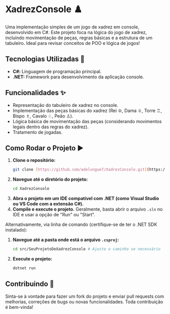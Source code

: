 # XadrezConsole ♟️

Uma implementação simples de um jogo de xadrez em console, desenvolvido em C#. Este projeto foca na lógica do jogo de xadrez, incluindo movimentação de peças, regras básicas e a estrutura de um tabuleiro. Ideal para revisar conceitos de POO e lógica de jogos!

## Tecnologias Utilizadas 🚀

* **C#:** Linguagem de programação principal.
* **.NET:** Framework para desenvolvimento da aplicação console.

## Funcionalidades ✨

* Representação do tabuleiro de xadrez no console.
* Implementação das peças básicas do xadrez (Rei ♔, Dama ♕, Torre ♖, Bispo ♗, Cavalo ♘, Peão ♙).
* Lógica básica de movimentação das peças (considerando movimentos legais dentro das regras do xadrez).
* Tratamento de jogadas.

## Como Rodar o Projeto ▶️

1.  **Clone o repositório:**
    ```bash
    git clone [https://github.com/adelungue7/XadrezConsole.git](https://github.com/adelungue7/XadrezConsole.git)
    ```
2.  **Navegue até o diretório do projeto:**
    ```bash
    cd XadrezConsole
    ```
3.  **Abra o projeto em um IDE compatível com .NET (como Visual Studio ou VS Code com a extensão C#).**
4.  **Compile e execute o projeto.** Geralmente, basta abrir o arquivo `.sln` no IDE e usar a opção de "Run" ou "Start".

Alternativamente, via linha de comando (certifique-se de ter o .NET SDK instalado):

1.  **Navegue até a pasta onde está o arquivo `.csproj`:**
    ```bash
    cd src/SeuProjetoDeXadrezConsole # Ajuste o caminho se necessário
    ```
2.  **Execute o projeto:**
    ```bash
    dotnet run
    ```

## Contribuindo 👋

Sinta-se à vontade para fazer um fork do projeto e enviar pull requests com melhorias, correções de bugs ou novas funcionalidades. Toda contribuição é bem-vinda!
